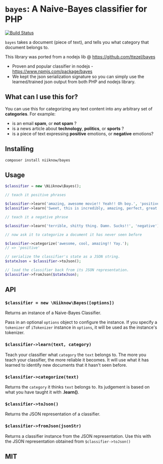 # `bayes`: A Naive-Bayes classifier for PHP
[![Build Status](https://travis-ci.org/niiknow/bayes.svg?branch=master)](https://travis-ci.org/niiknow/bayes)

`bayes` takes a document (piece of text), and tells you what category that document belongs to.

This library was ported from a nodejs lib @ https://github.com/ttezel/bayes

* Proven and popular classifier in nodejs - https://www.npmjs.com/package/bayes
* We kept the json serialization signature so you can simply use the learned/trained json output from both PHP and nodejs library.

## What can I use this for?

You can use this for categorizing any text content into any arbitrary set of **categories**. For example:

- is an email **spam**, or **not spam** ?
- is a news article about **technology**, **politics**, or **sports** ?
- is a piece of text expressing **positive** emotions, or **negative** emotions?

## Installing

```
composer install niiknow/bayes
```

## Usage

```php
$classifier = new \Niiknow\Bayes();

// teach it positive phrases

$classifier->learn('amazing, awesome movie!! Yeah!! Oh boy.', 'positive');
$classifier->learn('Sweet, this is incredibly, amazing, perfect, great!!', 'positive');

// teach it a negative phrase

$classifier->learn('terrible, shitty thing. Damn. Sucks!!', 'negative');

// now ask it to categorize a document it has never seen before

$classifier->categorize('awesome, cool, amazing!! Yay.');
// => 'positive'

// serialize the classifier's state as a JSON string.
$stateJson = $classifier->toJson();

// load the classifier back from its JSON representation.
$classifier->fromJson($stateJson);

```

## API

### `$classifier = new \Niiknow\Bayes([options])`

Returns an instance of a Naive-Bayes Classifier.

Pass in an optional `options` object to configure the instance. If you specify a `tokenizer` of `iTokenizer` instance in `options`, it will be used as the instance's tokenizer.

### `$classifier->learn(text, category)`

Teach your classifier what `category` the `text` belongs to. The more you teach your classifier, the more reliable it becomes. It will use what it has learned to identify new documents that it hasn't seen before.

### `$classifier->categorize(text)`

Returns the `category` it thinks `text` belongs to. Its judgement is based on what you have taught it with **.learn()**.

### `$classifier->toJson()`

Returns the JSON representation of a classifier.

### `$classifier->fromJson(jsonStr)`

Returns a classifier instance from the JSON representation. Use this with the JSON representation obtained from `$classifier->toJson()`

## MIT

